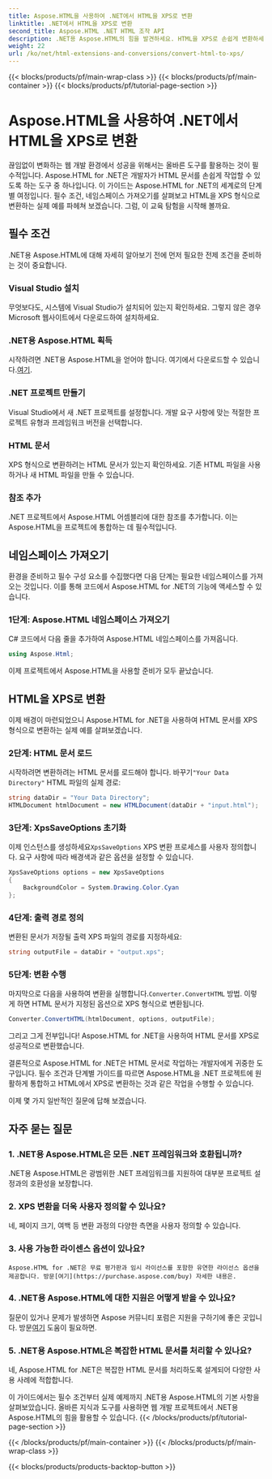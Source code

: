 ```yaml
---
title: Aspose.HTML을 사용하여 .NET에서 HTML을 XPS로 변환
linktitle: .NET에서 HTML을 XPS로 변환
second_title: Aspose.HTML .NET HTML 조작 API
description: .NET용 Aspose.HTML의 힘을 발견하세요. HTML을 XPS로 손쉽게 변환하세요. 필수 조건, 단계별 가이드, FAQ가 포함되어 있습니다.
weight: 22
url: /ko/net/html-extensions-and-conversions/convert-html-to-xps/
---
```


{{< blocks/products/pf/main-wrap-class >}}
{{< blocks/products/pf/main-container >}}
{{< blocks/products/pf/tutorial-page-section >}}

# Aspose.HTML을 사용하여 .NET에서 HTML을 XPS로 변환


끊임없이 변화하는 웹 개발 환경에서 성공을 위해서는 올바른 도구를 활용하는 것이 필수적입니다. Aspose.HTML for .NET은 개발자가 HTML 문서를 손쉽게 작업할 수 있도록 하는 도구 중 하나입니다. 이 가이드는 Aspose.HTML for .NET의 세계로의 단계별 여정입니다. 필수 조건, 네임스페이스 가져오기를 살펴보고 HTML을 XPS 형식으로 변환하는 실제 예를 파헤쳐 보겠습니다. 그럼, 이 교육 탐험을 시작해 볼까요.

## 필수 조건

.NET용 Aspose.HTML에 대해 자세히 알아보기 전에 먼저 필요한 전제 조건을 준비하는 것이 중요합니다.

### Visual Studio 설치

무엇보다도, 시스템에 Visual Studio가 설치되어 있는지 확인하세요. 그렇지 않은 경우 Microsoft 웹사이트에서 다운로드하여 설치하세요.

### .NET용 Aspose.HTML 획득

 시작하려면 .NET용 Aspose.HTML을 얻어야 합니다. 여기에서 다운로드할 수 있습니다.[여기](https://releases.aspose.com/html/net/).

### .NET 프로젝트 만들기

Visual Studio에서 새 .NET 프로젝트를 설정합니다. 개발 요구 사항에 맞는 적절한 프로젝트 유형과 프레임워크 버전을 선택합니다.

### HTML 문서

XPS 형식으로 변환하려는 HTML 문서가 있는지 확인하세요. 기존 HTML 파일을 사용하거나 새 HTML 파일을 만들 수 있습니다.

### 참조 추가

.NET 프로젝트에서 Aspose.HTML 어셈블리에 대한 참조를 추가합니다. 이는 Aspose.HTML을 프로젝트에 통합하는 데 필수적입니다.

## 네임스페이스 가져오기

환경을 준비하고 필수 구성 요소를 수집했다면 다음 단계는 필요한 네임스페이스를 가져오는 것입니다. 이를 통해 코드에서 Aspose.HTML for .NET의 기능에 액세스할 수 있습니다.

### 1단계: Aspose.HTML 네임스페이스 가져오기

C# 코드에서 다음 줄을 추가하여 Aspose.HTML 네임스페이스를 가져옵니다.

```csharp
using Aspose.Html;
```

이제 프로젝트에서 Aspose.HTML을 사용할 준비가 모두 끝났습니다.

## HTML을 XPS로 변환

이제 배경이 마련되었으니 Aspose.HTML for .NET을 사용하여 HTML 문서를 XPS 형식으로 변환하는 실제 예를 살펴보겠습니다.

### 2단계: HTML 문서 로드

 시작하려면 변환하려는 HTML 문서를 로드해야 합니다. 바꾸기`"Your Data Directory"` HTML 파일의 실제 경로:

```csharp
string dataDir = "Your Data Directory";
HTMLDocument htmlDocument = new HTMLDocument(dataDir + "input.html");
```

### 3단계: XpsSaveOptions 초기화

 이제 인스턴스를 생성하세요`XpsSaveOptions` XPS 변환 프로세스를 사용자 정의합니다. 요구 사항에 따라 배경색과 같은 옵션을 설정할 수 있습니다.

```csharp
XpsSaveOptions options = new XpsSaveOptions
{
    BackgroundColor = System.Drawing.Color.Cyan
};
```

### 4단계: 출력 경로 정의

변환된 문서가 저장될 출력 XPS 파일의 경로를 지정하세요:

```csharp
string outputFile = dataDir + "output.xps";
```

### 5단계: 변환 수행

 마지막으로 다음을 사용하여 변환을 실행합니다.`Converter.ConvertHTML` 방법. 이렇게 하면 HTML 문서가 지정된 옵션으로 XPS 형식으로 변환됩니다.

```csharp
Converter.ConvertHTML(htmlDocument, options, outputFile);
```

그리고 그게 전부입니다! Aspose.HTML for .NET을 사용하여 HTML 문서를 XPS로 성공적으로 변환했습니다.

결론적으로 Aspose.HTML for .NET은 HTML 문서로 작업하는 개발자에게 귀중한 도구입니다. 필수 조건과 단계별 가이드를 따르면 Aspose.HTML을 .NET 프로젝트에 원활하게 통합하고 HTML에서 XPS로 변환하는 것과 같은 작업을 수행할 수 있습니다.

이제 몇 가지 일반적인 질문에 답해 보겠습니다.

## 자주 묻는 질문

### 1. .NET용 Aspose.HTML은 모든 .NET 프레임워크와 호환됩니까?
   .NET용 Aspose.HTML은 광범위한 .NET 프레임워크를 지원하여 대부분 프로젝트 설정과의 호환성을 보장합니다.

### 2. XPS 변환을 더욱 사용자 정의할 수 있나요?
   네, 페이지 크기, 여백 등 변환 과정의 다양한 측면을 사용자 정의할 수 있습니다.

### 3. 사용 가능한 라이센스 옵션이 있나요?
    Aspose.HTML for .NET은 무료 평가판과 임시 라이선스를 포함한 유연한 라이선스 옵션을 제공합니다. 방문[여기](https://purchase.aspose.com/buy) 자세한 내용은.

### 4. .NET용 Aspose.HTML에 대한 지원은 어떻게 받을 수 있나요?
   질문이 있거나 문제가 발생하면 Aspose 커뮤니티 포럼은 지원을 구하기에 좋은 곳입니다. 방문[여기](https://forum.aspose.com/) 도움이 필요하면.

### 5. .NET용 Aspose.HTML은 복잡한 HTML 문서를 처리할 수 있나요?
   네, Aspose.HTML for .NET은 복잡한 HTML 문서를 처리하도록 설계되어 다양한 사용 사례에 적합합니다.

이 가이드에서는 필수 조건부터 실제 예제까지 .NET용 Aspose.HTML의 기본 사항을 살펴보았습니다. 올바른 지식과 도구를 사용하면 웹 개발 프로젝트에서 .NET용 Aspose.HTML의 힘을 활용할 수 있습니다.
{{< /blocks/products/pf/tutorial-page-section >}}

{{< /blocks/products/pf/main-container >}}
{{< /blocks/products/pf/main-wrap-class >}}

{{< blocks/products/products-backtop-button >}}
